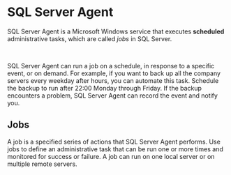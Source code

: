 # SQL Server Agent
SQL Server Agent is a Microsoft Windows service that executes **scheduled** administrative tasks, which are called *jobs* in SQL Server.

<br>

SQL Server Agent can run a job on a schedule, in response to a specific event, or on demand. For example, if you want to back up all the company servers every weekday after hours, you can automate this task. Schedule the backup to run after 22:00 Monday through Friday. If the backup encounters a problem, SQL Server Agent can record the event and notify you.

## Jobs
A job is a specified series of actions that SQL Server Agent performs. Use jobs to define an administrative task that can be run one or more times and monitored for success or failure. A job can run on one local server or on multiple remote servers.